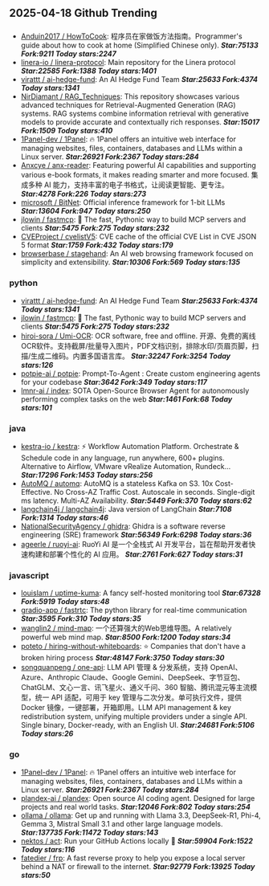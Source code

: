 ## 2025-04-18 Github Trending

### 
* [Anduin2017 / HowToCook](https://github.com/Anduin2017/HowToCook): 程序员在家做饭方法指南。Programmer's guide about how to cook at home (Simplified Chinese only). ***Star:75133 Fork:9211 Today stars:2247***
* [linera-io / linera-protocol](https://github.com/linera-io/linera-protocol): Main repository for the Linera protocol ***Star:22585 Fork:1388 Today stars:1401***
* [virattt / ai-hedge-fund](https://github.com/virattt/ai-hedge-fund): An AI Hedge Fund Team ***Star:25633 Fork:4374 Today stars:1341***
* [NirDiamant / RAG_Techniques](https://github.com/NirDiamant/RAG_Techniques): This repository showcases various advanced techniques for Retrieval-Augmented Generation (RAG) systems. RAG systems combine information retrieval with generative models to provide accurate and contextually rich responses. ***Star:15017 Fork:1509 Today stars:410***
* [1Panel-dev / 1Panel](https://github.com/1Panel-dev/1Panel): 🔥 1Panel offers an intuitive web interface for managing websites, files, containers, databases and LLMs within a Linux server. ***Star:26921 Fork:2367 Today stars:284***
* [Anxcye / anx-reader](https://github.com/Anxcye/anx-reader): Featuring powerful AI capabilities and supporting various e-book formats, it makes reading smarter and more focused. 集成多种 AI 能力，支持丰富的电子书格式，让阅读更智能、更专注。 ***Star:4278 Fork:226 Today stars:273***
* [microsoft / BitNet](https://github.com/microsoft/BitNet): Official inference framework for 1-bit LLMs ***Star:13604 Fork:947 Today stars:250***
* [jlowin / fastmcp](https://github.com/jlowin/fastmcp): 🚀 The fast, Pythonic way to build MCP servers and clients ***Star:5475 Fork:275 Today stars:232***
* [CVEProject / cvelistV5](https://github.com/CVEProject/cvelistV5): CVE cache of the official CVE List in CVE JSON 5 format ***Star:1759 Fork:432 Today stars:179***
* [browserbase / stagehand](https://github.com/browserbase/stagehand): An AI web browsing framework focused on simplicity and extensibility. ***Star:10306 Fork:569 Today stars:135***

### python
* [virattt / ai-hedge-fund](https://github.com/virattt/ai-hedge-fund): An AI Hedge Fund Team ***Star:25633 Fork:4374 Today stars:1341***
* [jlowin / fastmcp](https://github.com/jlowin/fastmcp): 🚀 The fast, Pythonic way to build MCP servers and clients ***Star:5475 Fork:275 Today stars:232***
* [hiroi-sora / Umi-OCR](https://github.com/hiroi-sora/Umi-OCR): OCR software, free and offline. 开源、免费的离线OCR软件。支持截屏/批量导入图片，PDF文档识别，排除水印/页眉页脚，扫描/生成二维码。内置多国语言库。 ***Star:32247 Fork:3254 Today stars:126***
* [potpie-ai / potpie](https://github.com/potpie-ai/potpie): Prompt-To-Agent : Create custom engineering agents for your codebase ***Star:3642 Fork:349 Today stars:117***
* [lmnr-ai / index](https://github.com/lmnr-ai/index): SOTA Open-Source Browser Agent for autonomously performing complex tasks on the web ***Star:1461 Fork:68 Today stars:101***

### java
* [kestra-io / kestra](https://github.com/kestra-io/kestra): ⚡ Workflow Automation Platform. Orchestrate & Schedule code in any language, run anywhere, 600+ plugins. Alternative to Airflow, VMware vRealize Automation, Rundeck... ***Star:17296 Fork:1453 Today stars:256***
* [AutoMQ / automq](https://github.com/AutoMQ/automq): AutoMQ is a stateless Kafka on S3. 10x Cost-Effective. No Cross-AZ Traffic Cost. Autoscale in seconds. Single-digit ms latency. Multi-AZ Availability. ***Star:5449 Fork:370 Today stars:62***
* [langchain4j / langchain4j](https://github.com/langchain4j/langchain4j): Java version of LangChain ***Star:7108 Fork:1314 Today stars:46***
* [NationalSecurityAgency / ghidra](https://github.com/NationalSecurityAgency/ghidra): Ghidra is a software reverse engineering (SRE) framework ***Star:56349 Fork:6298 Today stars:36***
* [ageerle / ruoyi-ai](https://github.com/ageerle/ruoyi-ai): RuoYi AI 是一个全栈式 AI 开发平台，旨在帮助开发者快速构建和部署个性化的 AI 应用。 ***Star:2761 Fork:627 Today stars:31***

### javascript
* [louislam / uptime-kuma](https://github.com/louislam/uptime-kuma): A fancy self-hosted monitoring tool ***Star:67328 Fork:5919 Today stars:48***
* [gradio-app / fastrtc](https://github.com/gradio-app/fastrtc): The python library for real-time communication ***Star:3595 Fork:310 Today stars:35***
* [wanglin2 / mind-map](https://github.com/wanglin2/mind-map): 一个还算强大的Web思维导图。A relatively powerful web mind map. ***Star:8500 Fork:1200 Today stars:34***
* [poteto / hiring-without-whiteboards](https://github.com/poteto/hiring-without-whiteboards): ⭐️ Companies that don't have a broken hiring process ***Star:48147 Fork:3750 Today stars:30***
* [songquanpeng / one-api](https://github.com/songquanpeng/one-api): LLM API 管理 & 分发系统，支持 OpenAI、Azure、Anthropic Claude、Google Gemini、DeepSeek、字节豆包、ChatGLM、文心一言、讯飞星火、通义千问、360 智脑、腾讯混元等主流模型，统一 API 适配，可用于 key 管理与二次分发。单可执行文件，提供 Docker 镜像，一键部署，开箱即用。LLM API management & key redistribution system, unifying multiple providers under a single API. Single binary, Docker-ready, with an English UI. ***Star:24681 Fork:5106 Today stars:26***

### go
* [1Panel-dev / 1Panel](https://github.com/1Panel-dev/1Panel): 🔥 1Panel offers an intuitive web interface for managing websites, files, containers, databases and LLMs within a Linux server. ***Star:26921 Fork:2367 Today stars:284***
* [plandex-ai / plandex](https://github.com/plandex-ai/plandex): Open source AI coding agent. Designed for large projects and real world tasks. ***Star:12046 Fork:802 Today stars:254***
* [ollama / ollama](https://github.com/ollama/ollama): Get up and running with Llama 3.3, DeepSeek-R1, Phi-4, Gemma 3, Mistral Small 3.1 and other large language models. ***Star:137735 Fork:11472 Today stars:143***
* [nektos / act](https://github.com/nektos/act): Run your GitHub Actions locally 🚀 ***Star:59904 Fork:1522 Today stars:116***
* [fatedier / frp](https://github.com/fatedier/frp): A fast reverse proxy to help you expose a local server behind a NAT or firewall to the internet. ***Star:92779 Fork:13925 Today stars:50***
